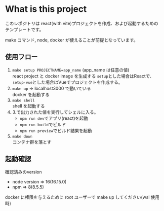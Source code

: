 # What is this project

このレポジトリは react(with vite)プロジェクトを作成、および起動するためのテンプレートです。

make コマンド, node, docker が使えることが前提となっています。

## 使用フロー

1. `make setup PROJECTNAME=app_name` (app_name は任意の値)<br/>
   react project と docker image を生成する
   `setup`とした場合はReactで、`setup-vue`とした場合はVueでプロジェクトを作成する。
2. `make up` => localhost3000 で動いている<br/>
   docker を起動する
3. `make shell`<br/>
   shell を起動する
4. 3.で出力された値を実行してシェルに入る。<br/>
   - `npm run dev`でアプリ(react)を起動
   - `npm run build`でビルド
   - `npm run preview`でビルド結果を起動
5. `make down`<br/>
   コンテナ群を落とす

## 起動確認

確認済みのversion

- node version => 16(16.15.0)<br/>
- npm => 8(8.5.5)

docker に権限を与えるために root ユーザーで make up してください(wsl 使用時)
